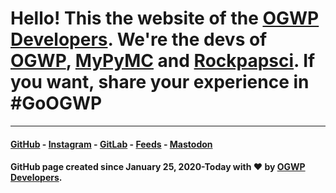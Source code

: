 # Hello! This the website of the [OGWP Developers](https://ogwpd.github.io). We're the devs of [OGWP](https://ogwp.github.io), [MyPyMC](https://ogwpd.github.io/MyPyMC) and [Rockpapsci](https://is.gd/OGWP_rps). If you want, share your experience in #GoOGWP

_____________________
#### [GitHub](https://github.com/ogwpd) - [Instagram](https://instagram.com/ogwpd) - [GitLab](https://gitlab.com/ogwpd) - [Feeds](https://ogwpd.github.io/feeds) - [Mastodon](https://fosstodon.org/@ogwpd)
#### GitHub page created since January 25, 2020-Today with ❤️ by [OGWP Developers](https://ogwpd.github.io).
